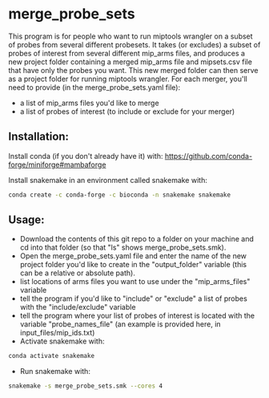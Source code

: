 # merge_probe_sets
This program is for people who want to run miptools wrangler on a subset of
probes from several different probesets. It takes (or excludes) a subset of
probes of interest from several different mip_arms files, and produces a new
project folder containing a merged mip_arms file and mipsets.csv file that have
only the probes you want. This new merged folder can then serve as a project
folder for running miptools wrangler. For each merger, you'll need to provide
(in the merge_probe_sets.yaml file):
 - a list of mip_arms files you'd like to merge
 - a list of probes of interest (to include or exclude for your merger)

## Installation:
Install conda (if you don't already have it) with:
https://github.com/conda-forge/miniforge#mambaforge

Install snakemake in an environment called snakemake with:
```bash
conda create -c conda-forge -c bioconda -n snakemake snakemake
```

## Usage:
 - Download the contents of this git repo to a folder on your machine and cd
 into that folder (so that "ls" shows merge_probe_sets.smk).
 - Open the merge_probe_sets.yaml file and enter the name of the new project
folder you'd like to create in the "output_folder" variable (this can be a
relative or absolute path).
 - list locations of arms files you want to use under the "mip_arms_files"
 variable
 - tell the program if you'd like to "include" or "exclude" a list of probes
 with the "include/exclude" variable
 - tell the program where your list of probes of interest is located with the
 variable "probe_names_file" (an example is provided here, in
 input_files/mip_ids.txt)
 - Activate snakemake with:
```bash
conda activate snakemake
```
 - Run snakemake with:
```bash
snakemake -s merge_probe_sets.smk --cores 4
```
